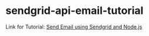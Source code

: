# sendgrid-api-email-tutorial

Link for Tutorial: [Send Email using Sendgrid and Node.js](https://youtu.be/UHeiOymWEq8)
